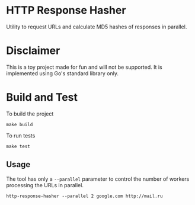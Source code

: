 HTTP Response Hasher
=====================

Utility to request URLs and calculate MD5 hashes of responses in parallel.

# Disclaimer #
This is a toy project made for fun and will not be supported.
It is implemented using Go's standard library only.

# Build and Test #

To build the project
```
make build
```

To run tests
```
make test
```

## Usage ##

The tool has only a `--parallel` parameter to control the number of workers
processing the URLs in parallel.

```
http-response-hasher --parallel 2 google.com http://mail.ru
```
